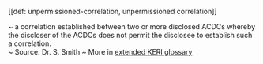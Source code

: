 [[def: unpermissioned-correlation, unpermissioned correlation]]

~ a correlation established between two or more disclosed ACDCs whereby the discloser of the ACDCs does not permit the disclosee to establish such a correlation.  
~ Source: Dr. S. Smith
~ More in <a href="https://weboftrust.github.io/WOT-terms/docs/glossary/unpermissioned-correlation">extended KERI glossary</a>
